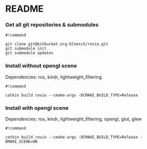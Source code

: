 # README #


### Get all git repositories & submodules ###
```
#!command

git clone git@bitbucket.org:bloesch/rovio.git
git submodule init
git submodule updates
```
### Install without opengl scene ###
Dependencies: ros, kindr, lightweight_filtering
```
#!command

catkin build rovio --cmake-args -DCMAKE_BUILD_TYPE=Release
```

### Install with opengl scene ###
Dependencies: ros, kindr, lightweight_filtering, opengl, glut, glew
```
#!command

catkin build rovio --cmake-args -DCMAKE_BUILD_TYPE=Release -DMAKE_SCENE=ON
```
